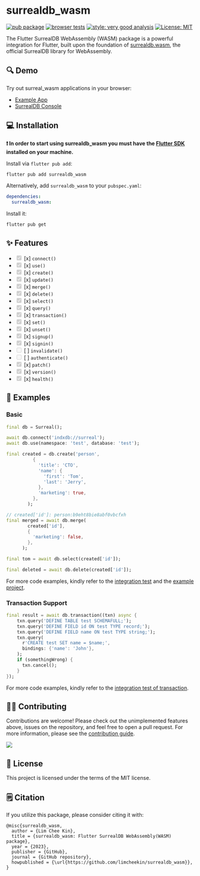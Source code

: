 # surrealdb_wasm

[![pub package](https://img.shields.io/pub/v/surrealdb_wasm.svg?label=surrealdb_wasm&color=blue)](https://pub.dartlang.org/packages/surrealdb_wasm)
[![browser tests](https://github.com/limcheekin/surrealdb_wasm/actions/workflows/browser-tests.yaml/badge.svg)](https://github.com/limcheekin/surrealdb_wasm/actions/workflows/browser-tests.yaml)
[![style: very good analysis][very_good_analysis_badge]][very_good_analysis_link]
[![License: MIT][license_badge]][license_link]

The Flutter SurrealDB WebAssembly (WASM) package is a powerful integration for Flutter, built upon the foundation of [surrealdb.wasm](https://github.com/surrealdb/surrealdb.wasm), the official SurrealDB library for WebAssembly.

## 🔍 Demo

Try out surreal_wasm applications in your browser:

- [Example App](https://limcheekin.github.io/surrealdb_wasm/)
- [SurrealDB Console](https://www.fluwix.com/surrealdb_console)

## 💻 Installation

**❗ In order to start using surrealdb_wasm you must have the [Flutter SDK][flutter_install_link] installed on your machine.**

Install via `flutter pub add`:

```sh
flutter pub add surrealdb_wasm
```

Alternatively, add `surrealdb_wasm` to your `pubspec.yaml`:

```yaml
dependencies:
  surrealdb_wasm:
```

Install it:

```sh
flutter pub get
```

## ✨ Features

- <input type="checkbox" checked disabled /> [x] `connect()`
- <input type="checkbox" checked disabled /> [x] `use()`
- <input type="checkbox" checked disabled /> [x] `create()`
- <input type="checkbox" checked disabled /> [x] `update()`
- <input type="checkbox" checked disabled /> [x] `merge()`
- <input type="checkbox" checked disabled /> [x] `delete()`
- <input type="checkbox" checked disabled /> [x] `select()`
- <input type="checkbox" checked disabled /> [x] `query()`
- <input type="checkbox" checked disabled /> [x] `transaction()`
- <input type="checkbox" checked disabled /> [x] `set()`
- <input type="checkbox" checked disabled /> [x] `unset()`
- <input type="checkbox" checked disabled /> [x] `signup()`
- <input type="checkbox" checked disabled /> [x] `signin()`
- <input type="checkbox" disabled /> [ ] `invalidate()`
- <input type="checkbox" disabled /> [ ] `authenticate()`
- <input type="checkbox" checked disabled /> [x] `patch()`
- <input type="checkbox" checked disabled /> [x] `version()`
- <input type="checkbox" checked disabled /> [x] `health()`

## 🏃 Examples

### Basic

```dart
final db = Surreal();

await db.connect('indxdb://surreal');
await db.use(namespace: 'test', database: 'test');

final created = db.create('person',
          {
            'title': 'CTO',
            'name': {
              'first': 'Tom',
              'last': 'Jerry',
            },
            'marketing': true,
          },
        );

// created['id']: person:b9eht8bie8abf0vbcfxh
final merged = await db.merge(
        created['id'],
        {
          'marketing': false,
        },
      );

final tom = await db.select(created['id']);

final deleted = await db.delete(created['id']);
```

For more code examples, kindly refer to the [integration test](https://github.com/limcheekin/surrealdb_wasm/blob/main/integration_test/surrealdb_wasm_test.dart) and the [example project](https://github.com/limcheekin/surrealdb_wasm/blob/main/example/lib/main.dart).

### Transaction Support

```dart
final result = await db.transaction((txn) async {
    txn.query('DEFINE TABLE test SCHEMAFULL;');
    txn.query('DEFINE FIELD id ON test TYPE record;');
    txn.query('DEFINE FIELD name ON test TYPE string;');
    txn.query(
      r'CREATE test SET name = $name;',
      bindings: {'name': 'John'},
    );
    if (somethingWrong) {
      txn.cancel();
    }
});
```

For more code examples, kindly refer to the [integration test of transaction](https://github.com/limcheekin/surrealdb_wasm/blob/main/integration_test/transaction_test.dart).

## 🧑‍💼 Contributing

Contributions are welcome! Please check out the unimplemented features above, issues on the repository, and feel free to open a pull request.
For more information, please see the [contribution guide](CONTRIBUTING.md).

<a href="https://github.com/limcheekin/surrealdb_wasm/graphs/contributors">
  <img src="https://contrib.rocks/image?repo=limcheekin/surrealdb_wasm" />
</a>

## 📔 License

This project is licensed under the terms of the MIT license.

## 🗒️ Citation

If you utilize this package, please consider citing it with:

```
@misc{surrealdb_wasm,
  author = {Lim Chee Kin},
  title = {surrealdb_wasm: Flutter SurrealDB WebAssembly(WASM) package},
  year = {2023},
  publisher = {GitHub},
  journal = {GitHub repository},
  howpublished = {\url{https://github.com/limcheekin/surrealdb_wasm}},
}
```

[flutter_install_link]: https://docs.flutter.dev/get-started/install
[github_actions_link]: https://docs.github.com/en/actions/learn-github-actions
[license_badge]: https://img.shields.io/badge/license-MIT-blue.svg
[license_link]: https://opensource.org/licenses/MIT
[logo_black]: https://raw.githubusercontent.com/VGVentures/very_good_brand/main/styles/README/vgv_logo_black.png#gh-light-mode-only
[logo_white]: https://raw.githubusercontent.com/VGVentures/very_good_brand/main/styles/README/vgv_logo_white.png#gh-dark-mode-only
[mason_link]: https://github.com/felangel/mason
[very_good_analysis_badge]: https://img.shields.io/badge/style-very_good_analysis-B22C89.svg
[very_good_analysis_link]: https://pub.dev/packages/very_good_analysis
[very_good_cli_link]: https://pub.dev/packages/very_good_cli
[very_good_coverage_link]: https://github.com/marketplace/actions/very-good-coverage
[very_good_ventures_link]: https://verygood.ventures
[very_good_ventures_link_light]: https://verygood.ventures#gh-light-mode-only
[very_good_ventures_link_dark]: https://verygood.ventures#gh-dark-mode-only
[very_good_workflows_link]: https://github.com/VeryGoodOpenSource/very_good_workflows
